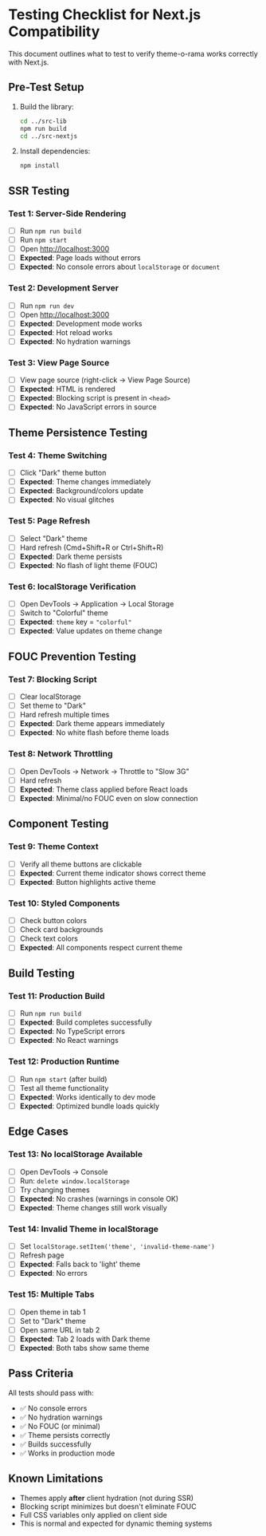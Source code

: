 # Testing Checklist for Next.js Compatibility

This document outlines what to test to verify theme-o-rama works correctly with Next.js.

## Pre-Test Setup

1. Build the library:

   ```bash
   cd ../src-lib
   npm run build
   cd ../src-nextjs
   ```

2. Install dependencies:

   ```bash
   npm install
   ```

## SSR Testing

### Test 1: Server-Side Rendering

- [ ] Run `npm run build`
- [ ] Run `npm start`
- [ ] Open <http://localhost:3000>
- [ ] **Expected**: Page loads without errors
- [ ] **Expected**: No console errors about `localStorage` or `document`

### Test 2: Development Server

- [ ] Run `npm run dev`
- [ ] Open <http://localhost:3000>
- [ ] **Expected**: Development mode works
- [ ] **Expected**: Hot reload works
- [ ] **Expected**: No hydration warnings

### Test 3: View Page Source

- [ ] View page source (right-click → View Page Source)
- [ ] **Expected**: HTML is rendered
- [ ] **Expected**: Blocking script is present in `<head>`
- [ ] **Expected**: No JavaScript errors in source

## Theme Persistence Testing

### Test 4: Theme Switching

- [ ] Click "Dark" theme button
- [ ] **Expected**: Theme changes immediately
- [ ] **Expected**: Background/colors update
- [ ] **Expected**: No visual glitches

### Test 5: Page Refresh

- [ ] Select "Dark" theme
- [ ] Hard refresh (Cmd+Shift+R or Ctrl+Shift+R)
- [ ] **Expected**: Dark theme persists
- [ ] **Expected**: No flash of light theme (FOUC)

### Test 6: localStorage Verification

- [ ] Open DevTools → Application → Local Storage
- [ ] Switch to "Colorful" theme
- [ ] **Expected**: `theme` key = `"colorful"`
- [ ] **Expected**: Value updates on theme change

## FOUC Prevention Testing

### Test 7: Blocking Script

- [ ] Clear localStorage
- [ ] Set theme to "Dark"
- [ ] Hard refresh multiple times
- [ ] **Expected**: Dark theme appears immediately
- [ ] **Expected**: No white flash before theme loads

### Test 8: Network Throttling

- [ ] Open DevTools → Network → Throttle to "Slow 3G"
- [ ] Hard refresh
- [ ] **Expected**: Theme class applied before React loads
- [ ] **Expected**: Minimal/no FOUC even on slow connection

## Component Testing

### Test 9: Theme Context

- [ ] Verify all theme buttons are clickable
- [ ] **Expected**: Current theme indicator shows correct theme
- [ ] **Expected**: Button highlights active theme

### Test 10: Styled Components

- [ ] Check button colors
- [ ] Check card backgrounds
- [ ] Check text colors
- [ ] **Expected**: All components respect current theme

## Build Testing

### Test 11: Production Build

- [ ] Run `npm run build`
- [ ] **Expected**: Build completes successfully
- [ ] **Expected**: No TypeScript errors
- [ ] **Expected**: No React warnings

### Test 12: Production Runtime

- [ ] Run `npm start` (after build)
- [ ] Test all theme functionality
- [ ] **Expected**: Works identically to dev mode
- [ ] **Expected**: Optimized bundle loads quickly

## Edge Cases

### Test 13: No localStorage Available

- [ ] Open DevTools → Console
- [ ] Run: `delete window.localStorage`
- [ ] Try changing themes
- [ ] **Expected**: No crashes (warnings in console OK)
- [ ] **Expected**: Theme changes still work visually

### Test 14: Invalid Theme in localStorage

- [ ] Set `localStorage.setItem('theme', 'invalid-theme-name')`
- [ ] Refresh page
- [ ] **Expected**: Falls back to 'light' theme
- [ ] **Expected**: No errors

### Test 15: Multiple Tabs

- [ ] Open theme in tab 1
- [ ] Set to "Dark" theme
- [ ] Open same URL in tab 2
- [ ] **Expected**: Tab 2 loads with Dark theme
- [ ] **Expected**: Both tabs show same theme

## Pass Criteria

All tests should pass with:

- ✅ No console errors
- ✅ No hydration warnings
- ✅ No FOUC (or minimal)
- ✅ Theme persists correctly
- ✅ Builds successfully
- ✅ Works in production mode

## Known Limitations

- Themes apply **after** client hydration (not during SSR)
- Blocking script minimizes but doesn't eliminate FOUC
- Full CSS variables only applied on client side
- This is normal and expected for dynamic theming systems

